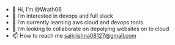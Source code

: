 - 👋 Hi, I’m @Wrath06
- 👀 I’m interested in devops and full stack
- 🌱 I’m currently learning aws cloud and devops tools
- 💞️ I’m looking to collaborate on depolying websites on to cloud
- 📫 How to reach me saikrishna08127@gmail.com

<!---
Wrath06/Wrath06 is a ✨ special ✨ repository because its `README.md` (this file) appears on your GitHub profile.
You can click the Preview link to take a look at your changes.
--->
